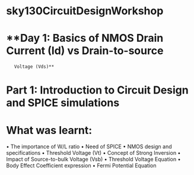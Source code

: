 # sky130CircuitDesignWorkshop
# **Day 1: Basics of NMOS Drain Current (Id) vs Drain-to-source
       Voltage (Vds)**
# **Part 1: Introduction to Circuit Design and SPICE simulations**
# What was learnt:
•	The importance of W/L ratio
•	Need of SPICE
•	NMOS design and specifications
•	Threshold Voltage (Vt)
•	Concept of Strong Inversion
•	Impact of Source-to-bulk Voltage (Vsb)
•	Threshold Voltage Equation
•	Body Effect Coefficient expression
•	Fermi Potential Equation
